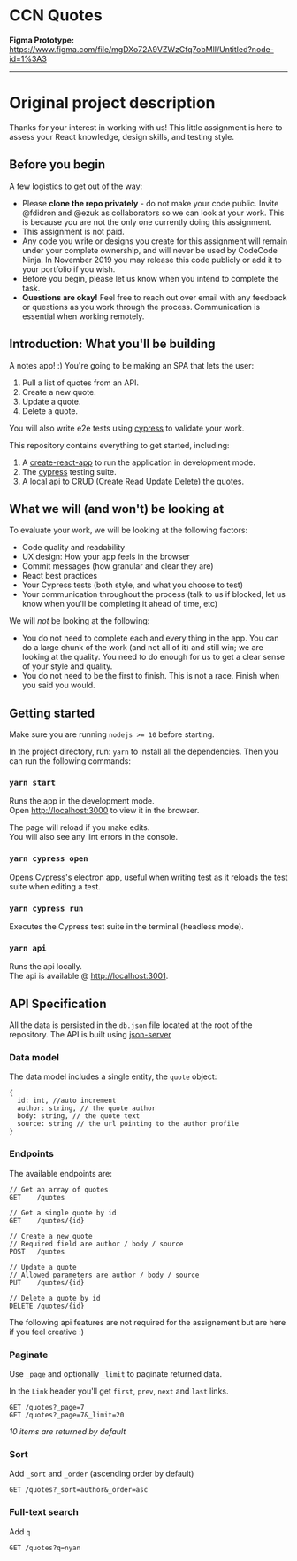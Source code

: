 # CCN Quotes

**Figma Prototype:** https://www.figma.com/file/mgDXo72A9VZWzCfq7obMlI/Untitled?node-id=1%3A3

---

# Original project description

Thanks for your interest in working with us! This little assignment is here to assess your React knowledge, design skills, and testing style.

## Before you begin

A few logistics to get out of the way:

- Please **clone the repo privately** - do not make your code public. Invite @fdidron and @ezuk as collaborators so we can look at your work. This is because you are not the only one currently doing this assignment.
- This assignment is not paid.
- Any code you write or designs you create for this assignment will remain under your complete ownership, and will never be used by CodeCode Ninja. In November 2019 you may release this code publicly or add it to your portfolio if you wish.
- Before you begin, please let us know when you intend to complete the task.
- **Questions are okay!** Feel free to reach out over email with any feedback or questions as you work through the process. Communication is essential when working remotely.

## Introduction: What you'll be building

A notes app! :) You're going to be making an SPA that lets the user:

1. Pull a list of quotes from an API.
2. Create a new quote.
3. Update a quote.
4. Delete a quote.

You will also write e2e tests using [cypress](https://www.cypress.io) to validate your work.

This repository contains everything to get started, including:

1. A [create-react-app](https://facebook.github.io/create-react-app/docs/) to run the application in development mode.
2. The [cypress](https://www.cypress.io/) testing suite.
3. A local api to CRUD (Create Read Update Delete) the quotes.

## What we will (and won't) be looking at

To evaluate your work, we will be looking at the following factors:

- Code quality and readability
- UX design: How your app feels in the browser
- Commit messages (how granular and clear they are)
- React best practices
- Your Cypress tests (both style, and what you choose to test)
- Your communication throughout the process (talk to us if blocked, let us know when you'll be completing it ahead of time, etc)

We will *not* be looking at the following:

- You do not need to complete each and every thing in the app. You can do a large chunk of the work (and not all of it) and still win; we are looking at the quality. You need to do enough for us to get a clear sense of your style and quality.
- You do not need to be the first to finish. This is not a race. Finish when you said you would.

## Getting started

Make sure you are running `nodejs >= 10` before starting.

In the project directory, run: `yarn` to install all the dependencies. Then you can run the following commands:

### `yarn start`

Runs the app in the development mode.<br>
Open [http://localhost:3000](http://localhost:3000) to view it in the browser.

The page will reload if you make edits.<br>
You will also see any lint errors in the console.

### `yarn cypress open`

Opens Cypress's electron app, useful when writing test as it reloads the test suite when editing a test.

### `yarn cypress run`

Executes the Cypress test suite in the terminal (headless mode).

### `yarn api`

Runs the api locally.<br>
The api is available @ [http://localhost:3001](http://localhost:3001).

## API Specification

All the data is persisted in the `db.json` file located at the root of the repository. The API is built using [json-server](https://github.com/typicode/json-server)

### Data model

The data model includes a single entity, the `quote` object:

```
{
  id: int, //auto increment
  author: string, // the quote author
  body: string, // the quote text
  source: string // the url pointing to the author profile
}
```

### Endpoints

The available endpoints are:

```
// Get an array of quotes
GET    /quotes

// Get a single quote by id
GET    /quotes/{id}

// Create a new quote
// Required field are author / body / source
POST   /quotes

// Update a quote
// Allowed parameters are author / body / source
PUT    /quotes/{id}

// Delete a quote by id
DELETE /quotes/{id}
```

The following api features are not required for the assignement but are here if you feel creative :)

### Paginate

Use `_page` and optionally `_limit` to paginate returned data.

In the `Link` header you'll get `first`, `prev`, `next` and `last` links.

```
GET /quotes?_page=7
GET /quotes?_page=7&_limit=20
```

_10 items are returned by default_

### Sort

Add `_sort` and `_order` (ascending order by default)

```
GET /quotes?_sort=author&_order=asc
```

### Full-text search

Add `q`

```
GET /quotes?q=nyan
```
